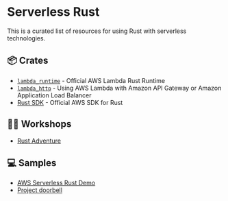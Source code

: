 Serverless Rust
===============

This is a curated list of resources for using Rust with serverless technologies.

## 📦 Crates

* [`lambda_runtime`](https://github.com/awslabs/aws-lambda-rust-runtime) - Official AWS Lambda Rust Runtime
* [`lambda_http`](https://github.com/awslabs/aws-lambda-rust-runtime) - Using AWS Lambda with Amazon API Gateway or Amazon Application Load Balancer
* [Rust SDK](https://github.com/awslabs/aws-sdk-rust) - Official AWS SDK for Rust

## 🧑‍🏫 Workshops

* [Rust Adventure](https://rustadventure.dev/deploying-rust-on-aws-lambda-with-cdk)

## 💻 Samples

* [AWS Serverless Rust Demo](https://github.com/aws-samples/serverless-rust-demo)
* [Project doorbell](https://github.com/ymwjbxxq/rust_doorbell)